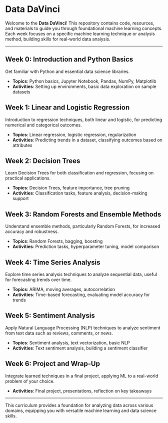 # Data DaVinci

Welcome to the **Data DaVinci**! This repository contains code, resources, and materials to guide you through foundational machine learning concepts. Each week focuses on a specific machine learning technique or analysis method, building skills for real-world data analysis.

---

## Week 0: Introduction and Python Basics
Get familiar with Python and essential data science libraries.

- **Topics**: Python basics, Jupyter Notebook, Pandas, NumPy, Matplotlib
- **Activities**: Setting up environments, basic data exploration on sample datasets

## Week 1: Linear and Logistic Regression
Introduction to regression techniques, both linear and logistic, for predicting numerical and categorical outcomes.

- **Topics**: Linear regression, logistic regression, regularization
- **Activities**: Predicting trends in a dataset, classifying outcomes based on attributes

## Week 2: Decision Trees
Learn Decision Trees for both classification and regression, focusing on practical applications.

- **Topics**: Decision Trees, feature importance, tree pruning
- **Activities**: Classification tasks, feature analysis, decision-making support

## Week 3: Random Forests and Ensemble Methods
Understand ensemble methods, particularly Random Forests, for increased accuracy and robustness.

- **Topics**: Random Forests, bagging, boosting
- **Activities**: Prediction tasks, hyperparameter tuning, model comparison

## Week 4: Time Series Analysis
Explore time series analysis techniques to analyze sequential data, useful for forecasting trends over time.

- **Topics**: ARIMA, moving averages, autocorrelation
- **Activities**: Time-based forecasting, evaluating model accuracy for trends

## Week 5: Sentiment Analysis
Apply Natural Language Processing (NLP) techniques to analyze sentiment from text data such as reviews, comments, or news.

- **Topics**: Sentiment analysis, text vectorization, basic NLP
- **Activities**: Text sentiment analysis, building a sentiment classifier

## Week 6: Project and Wrap-Up
Integrate learned techniques in a final project, applying ML to a real-world problem of your choice.

- **Activities**: Final project, presentations, reflection on key takeaways

---

This curriculum provides a foundation for analyzing data across various domains, equipping you with versatile machine learning and data science skills.
